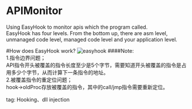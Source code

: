 # APIMonitor

Using EasyHook to monitor apis which the program called. </br>
EasyHook has four levels. From the bottom up, there are asm level, unmanaged code level, managed code level and your application level.

#How does EasyHook work?
![easyhook](https://github.com/cnStevenYu/APIMonitor/blob/master/Resource/easyhook.png?raw=true)
####Note:</br>
1.指令边界问题；</br>
  API指令开头被覆盖的指令长度至少是5个字节，需要知道开头被覆盖的指令是占用多少个字节，从而计算下一条指令的地址。</br>
2.被覆盖指令的重定位问题；</br>
  hook->oldProc存放被覆盖的指令，其中的call/jmp指令需要重新定位。</br>

tag: Hooking、dll injection
